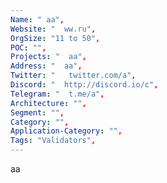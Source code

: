 ```yaml
--- 
Name: " aa", 
Website: "  ww.ru", 
OrgSize: "11 to 50", 
POC: "", 
Projects: "  aa", 
Address: "  aa", 
Twitter: "   twitter.com/a", 
Discord: "  http://discord.io/c",
Telegram: "  t.me/a", 
Architecture: "",  
Segment: "", 
Category: "", 
Application-Category: "", 
Tags: "Validators",
--- 
```

<!--lang:en--> 
  aa
<!--lang:es--] 

<!--lang:de--] 

<!--lang:fr--] 

<!--lang:pl--] 

<!--lang:uk--] 

[!--lang:*--> 